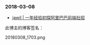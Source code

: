 


### 2018-03-08

- [jawil | 一年经验初探阿里巴巴前端社招](https://github.com/jawil/blog/issues/22)


此博主的博客签名：

20180308_1703.png